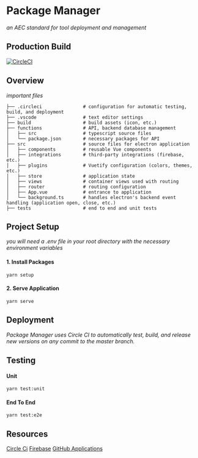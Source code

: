 # Package Manager
*an AEC standard for tool deployment and management*

## Production Build
[![CircleCI](https://circleci.com/gh/AEC-Lab/package-manager/tree/master.svg?style=svg&circle-token=f5e6bedaa0c0dc652b1672d074e38090371780a5)](https://circleci.com/gh/AEC-Lab/package-manager)

## Overview
*important files*
```
├── .circleci               # configuration for automatic testing, build, and deployment 
├── .vscode                 # text editor settings
├── build                   # build assets (icon, etc.)
├── functions               # API, backend database management
│   ├── src                 # typescript source files
│   └── package.json        # necessary packages for API
├── src                     # source files for electron application
│   ├── components          # reusable Vue components
│   ├── integrations        # third-party integrations (firebase, etc.)
│   ├── plugins             # Vuetify configuration (colors, themes, etc.)
│   ├── store               # application state
│   ├── views               # container views used with routing
│   ├── router              # routing configuration
│   ├── App.vue             # entrance to application
│   └── background.ts       # handles electron's backend event handling (application open, close, etc.)
├── tests                   # end to end and unit tests
```

## Project Setup
*you will need a .env file in your root directory with the necessary environment variables*

#### 1. Install Packages
```
yarn setup
```

#### 2. Serve Application
```
yarn serve
```
## Deployment
*Package Manager uses Circle CI to automatically test, build, and release new versions on any commit to the master branch.*

## Testing

#### Unit
```
yarn test:unit
```

#### End To End
```
yarn test:e2e
```

## Resources
[Circle Ci](https://app.circleci.com/pipelines/github/AEC-Lab/package-manager)
[Firebase](https://console.firebase.google.com/u/0/project/package-manager-development/overview)
[GitHub Applications](https://github.com/organizations/AEC-Lab/settings/installations)